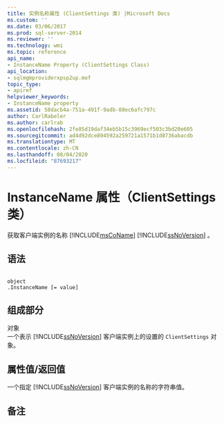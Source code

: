 ```yaml
---
title: 实例名称属性 (ClientSettings 类) |Microsoft Docs
ms.custom: ''
ms.date: 03/06/2017
ms.prod: sql-server-2014
ms.reviewer: ''
ms.technology: wmi
ms.topic: reference
api_name:
- InstanceName Property (ClientSettings Class)
api_location:
- sqlmgmproviderxpsp2up.mof
topic_type:
- apiref
helpviewer_keywords:
- InstanceName property
ms.assetid: 58dacb4a-751a-491f-9adb-88ec6afc797c
author: CarlRabeler
ms.author: carlrab
ms.openlocfilehash: 2fe85d19daf34eb5b15c3969ecf503c3bd20e605
ms.sourcegitcommit: ad4d92dce894592a259721a1571b1d8736abacdb
ms.translationtype: MT
ms.contentlocale: zh-CN
ms.lasthandoff: 08/04/2020
ms.locfileid: "87693217"
---
```

# <a name="instancename-property-clientsettings-class"></a>InstanceName 属性（ClientSettings 类）
  获取客户端实例的名称 [!INCLUDE[msCoName](../../includes/msconame-md.md)] [!INCLUDE[ssNoVersion](../../includes/ssnoversion-md.md)] 。  
  
## <a name="syntax"></a>语法  
  
```  
  
object  
.InstanceName [= value]  
```  
  
## <a name="parts"></a>组成部分  
 对象  
 一个表示 [!INCLUDE[ssNoVersion](../../includes/ssnoversion-md.md)] 客户端实例上的设置的 `ClientSettings` 对象。  
  
## <a name="property-valuereturn-value"></a>属性值/返回值  
 一个指定 [!INCLUDE[ssNoVersion](../../includes/ssnoversion-md.md)] 客户端实例的名称的字符串值。  
  
## <a name="remarks"></a>备注  
  
